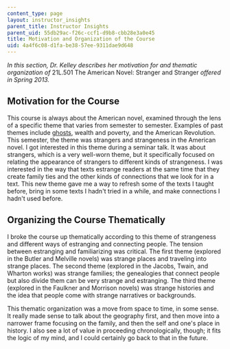 ```yaml
---
content_type: page
layout: instructor_insights
parent_title: Instructor Insights
parent_uid: 55db29ac-f26c-ccf1-d9b8-cbb28e3a0e45
title: Motivation and Organization of the Course
uid: 4a4f6c08-d1fa-be38-57ee-9311dae9d648
---
```


_In this section, Dr. Kelley describes her motivation for and thematic organization of_ 21L.501 The American Novel: Stranger and Stranger _offered in Spring 2013._

Motivation for the Course
-------------------------

This course is always about the American novel, examined through the lens of a specific theme that varies from semester to semester. Examples of past themes include [ghosts](/courses/21l-501-the-american-novel-fall-2006), wealth and poverty, and the American Revolution. This semester, the theme was strangers and strangeness in the American novel. I got interested in this theme during a seminar talk. It was about strangers, which is a very well-worn theme, but it specifically focused on relating the appearance of strangers to different kinds of strangeness. I was interested in the way that texts estrange readers at the same time that they create family ties and the other kinds of connections that we look for in a text. This new theme gave me a way to refresh some of the texts I taught before, bring in some texts I hadn't tried in a while, and make connections I hadn't used before.

Organizing the Course Thematically
----------------------------------

I broke the course up thematically according to this theme of strangeness and different ways of estranging and connecting people. The tension between estranging and familiarizing was critical. The first theme (explored in the Butler and Melville novels) was strange places and traveling into strange places. The second theme (explored in the Jacobs, Twain, and Wharton works) was strange families; the genealogies that connect people but also divide them can be very strange and estranging. The third theme (explored in the Faulkner and Morrison novels) was strange histories and the idea that people come with strange narratives or backgrounds.

This thematic organization was a move from space to time, in some sense. It really made sense to talk about the geography first, and then move into a narrower frame focusing on the family, and then the self and one's place in history. I also see a lot of value in proceeding chronologically, though; it fits the logic of my mind, and I could certainly go back to that in the future.